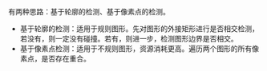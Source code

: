 有两种思路：基于轮廓的检测、基于像素点的检测。

* 基于轮廓的检测：适用于规则图形。先对图形的外接矩形进行是否相交检测，若没有，则一定没有碰撞。若有，则进一步，检测图形边界是否相交。
* 基于像素点检测：适用于不规则图形，资源消耗更高。遍历两个图形的所有像素点，是否存在重合。

